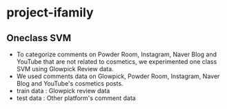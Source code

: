 # project-ifamily

## Oneclass SVM
- To categorize comments on Powder Room, Instagram, Naver Blog and YouTube that are not related to cosmetics, we experimented one class SVM using Glowpick Review data.
- We used comments data on Glowpick, Powder Room, Instagram, Naver Blog and YouTube's cosmetics posts.
- train data : Glowpick review data
- test data : Other platform's comment data
